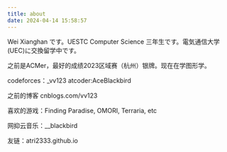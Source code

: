 ```yaml
---
title: about
date: 2024-04-14 15:58:57
---
```

Wei Xianghan です。UESTC Computer Science 三年生です。電気通信大学(UEC)に交換留学中です。

之前是ACMer，最好的成绩2023区域赛（杭州）银牌。现在在学图形学。

codeforces：_vv123 atcoder:AceBlackbird

之前的博客 cnblogs.com/vv123

喜欢的游戏：Finding Paradise, OMORI, Terraria, etc

网抑云音乐：__blackbird

友链：atri2333.github.io
